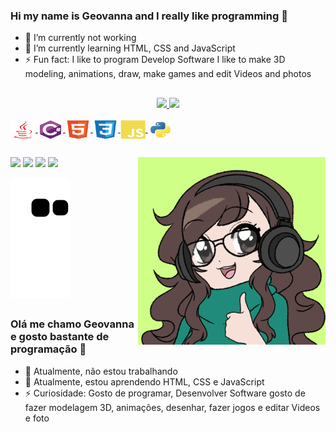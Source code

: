 ### Hi my name is Geovanna and I really like programming 👋

- 🔭 I’m currently not working
- 🌱 I’m currently learning HTML, CSS and JavaScript
- ⚡ Fun fact: I like to program Develop Software I like to make 3D modeling, animations, draw, make games and edit Videos and photos

##
<div align="center">
  <a href="https://github.com/GeovannaGame1YT">
  <img height="170em" src="https://github-readme-stats.vercel.app/api?username=GeovannaGame1YT&show_icons=true&theme=tokyonight&include_all_commits=true&count_private=true"/>
  <img height="170em" src="https://github-readme-stats.vercel.app/api/top-langs/?username=GeovannaGame1YT&layout=compact&langs_count=7&theme=tokyonight"/>
</div>
  
<!-- dark, radical, merko, gruvbox, tokyonight, onedark, cobalt, synthwave, highcontrast, dracula -->
  
<div style="display: inline_block"><br> <!-- Todas as liguagesm que uso ou usei -->
  <img align="center" alt="Geo-Js" height="30" width="40" src="https://raw.githubusercontent.com/devicons/devicon/master/icons/java/java-plain.svg">
  <img align="center" alt="Geo-Csharp" height="30" width="40" src="https://raw.githubusercontent.com/devicons/devicon/master/icons/csharp/csharp-original.svg">
  <img align="center" alt="Geo-HTML" height="30" width="40" src="https://raw.githubusercontent.com/devicons/devicon/master/icons/html5/html5-original.svg">
  <img align="center" alt="Geo-CSS" height="30" width="40" src="https://raw.githubusercontent.com/devicons/devicon/master/icons/css3/css3-original.svg">
  <img align="center" alt="Geo-Jv" height="30" width="40" src="https://raw.githubusercontent.com/devicons/devicon/master/icons/javascript/javascript-plain.svg">
  <img align="center" alt="Geo-Python" height="30" width="40" src="https://raw.githubusercontent.com/devicons/devicon/master/icons/python/python-original.svg">
  <!-- <img align="right" alt="GeoTI" height="100" width="100" scr=""> -->
  
</div>
  
## <!-- Eu qeuria colocar uma gif aqui pequena mas não sei como fazer isso não chei nada na inetnete como alterar tanho de gif -->
  <img align="right" alt="GeoTI" src="https://github.com/GeovannaGame1YT/GeovannaGame1YT/blob/5ce65bf63018fca51794838bce1023faa8cc1c16/.github/workflows/GeovannaGame1TI.gif">

<div> <!-- Linkes de redirecionamento com imagems aqui -->
  <a href="https://www.youtube.com/channel/UCusRwGcmycwUyw8j0bQG89w" target="_blank"><img src="https://img.shields.io/badge/YouTube-FF0000?style=for-the-badge&logo=youtube&logoColor=white" target="_blank"></a>
  <a href="https://www.instagram.com/geovanna.gomes.9461/" target="_blank"><img src="https://img.shields.io/badge/-Instagram-%23E4405F?style=for-the-badge&logo=instagram&logoColor=white" target="_blank"></a>
 	<a href="https://www.twitch.tv/geovannagame1" target="_blank"><img src="https://img.shields.io/badge/Twitch-9146FF?style=for-the-badge&logo=twitch&logoColor=white" target="_blank"></a>
 <!-- <a href="https://discord.gg/" target="_blank"><img src="https://img.shields.io/badge/Discord-7289DA?style=for-the-badge&logo=discord&logoColor=white" target="_blank"></a> -->
  <!-- <a href = "geovanna.gomes.silva.ggs@"><img src="https://img.shields.io/badge/-Gmail-%23333?style=for-the-badge&logo=gmail&logoColor=white" target="_blank"></a> -->
  <a href="https://www.linkedin.com/in/geovanna-gomes-da-silva-4210201b5/" target="_blank"><img src="https://img.shields.io/badge/-LinkedIn-%230077B5?style=for-the-badge&logo=linkedin&logoColor=white" target="_blank"></a> 
 
  <!-- Cobrinha aqui -->
 ![Snake animation](https://github.com/GeovannaGame1YT/GeovannaGame1YT/blob/output/github-contribution-grid-snake.svg)
 
</div>
  
  ##
  
  ### Olá me chamo Geovanna e gosto bastante de programação 👋
  
- 🔭 Atualmente, não estou trabalhando
- 🌱 Atualmente, estou aprendendo HTML, CSS e JavaScript
- ⚡ Curiosidade: Gosto de programar, Desenvolver Software gosto de fazer modelagem 3D, animações, desenhar, fazer jogos e editar Videos e foto
  
  
